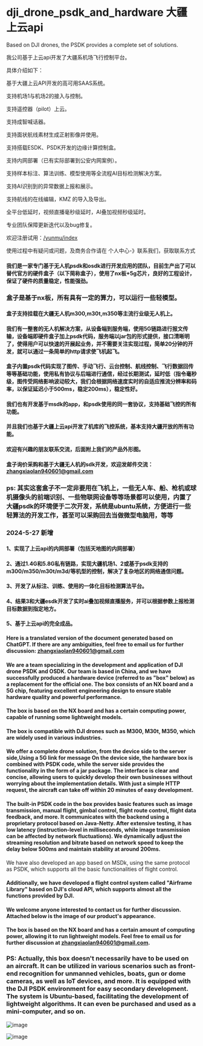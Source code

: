 # dji_drone_psdk_and_hardware 大疆上云api
Based on DJI drones, the PSDK provides a complete set of solutions. 


我公司基于上云api开发了大疆系机场飞行控制平台。

具体介绍如下：

基于大疆上云API开发的高可用SAAS系统。

支持机场1与机场2的接入与控制。

支持遥控器（pilot）上云。

支持成智喊话器。

支持面状航线素材生成正射影像并使用。

支持搭载ESDK、PSDK开发的边缘计算控制盒。

支持内网部署（已有实际部署到公安内网案例）。

支持样本标注、算法训练、模型使用等全流程AI目标检测解决方案。

支持AI识别到的异常数据上报和展示。

支持航线的在线编辑，KMZ 的导入及导出。

全平台低延时，视频直播毫秒级延时，AI叠加视频秒级延时。

专业团队保障更新迭代以及bug修复。

欢迎注册试用：[/yunmu/index](http://www.yunmu-ai.cn:8888/yunmu/gh)

使用过程中有疑问或问题，及商务合作请在 个人中心-》联系我们，获取联系方式


#### 我们是一家专门基于无人机psdk和osdk进行开发应用的团队，目前生产出了可以替代官方的硬件盒子（以下简称盒子），使用了nx板+5g芯片，良好的工程设计，保证了硬件的质量稳定，性能强劲。
### 盒子是基于nx板，所有具有一定的算力，可以运行一些轻模型。
#### 盒子支持挂载在大疆无人机m300,m30t,m350等主流行业级无人机上。
#### 我们有一整套的无人机解决方案，从设备端到服务端，使用5G链路进行报文传输，设备端即硬件盒子加上psdk代码，服务端以jar包的形式提供，接口清晰明了，使得用户可以快速的开展起业务，并不需要关注实现过程，简单20分钟的开发，就可以通过一条简单的http请求使飞机起飞。
#### 盒子内置psdk代码实现了图传、手动飞行、云台控制、航线控制、飞行数据回传等等基础功能，使用私有协议与后端进行通信，经过长期测试，延时低（指令毫秒级，图传受网络影响波动较大，我们会根据网络速度实时的自适应推流分辨率和码率，以保证延迟小于500ms，稳定200ms），稳定性好。
#### 我们也有开发基于msdk的app，和psdk使用的同一套协议，支持基础飞控的所有功能。
#### 并且我们也基于大疆上云api开发了机库的飞控系统，基本支持大疆开放的所有功能。
#### 欢迎有兴趣的朋友联系交流，后面附上我们的产品外形图。
#### 盒子询价采购和基于大疆无人机的sdk开发，欢迎发邮件交流：zhangxiaolan940601@gmail.com
### ps: 其实这套盒子不一定非要用在飞机上，一些无人车、船、枪机或球机摄像头的前端识别、一些物联网设备等等场景都可以使用，内置了大疆psdk的环境便于二次开发，系统是ubuntu系统，方便进行一些轻算法的开发工作，甚至可以采购回去当做微型电脑用，等等

### 2024-5-27 新增
#### 1、实现了上云api的内网部署（包括天地图的内网部署）
#### 2、通过1.4G和5.8G私有链路，实现大疆机场1、2或基于psdk支持的m300/m350/m30t/m3d/等机型的控制，解决了复杂地区的网络通信问题。
#### 3、开发了从标注、训练、使用的一体化目标检测算法平台。
#### 4、结果3和大疆esdk开发了实时ai叠加视频直播服务，并可以根据参数上报检测目标数据到指定地方。
#### 5、基于上云api的完全成品。


#### Here is a translated version of the document generated based on ChatGPT. If there are any ambiguities, feel free to email us for further discussion: zhangxiaolan940601@gmail.com

#### We are a team specializing in the development and application of DJI drone PSDK and OSDK. Our team is based in China, and we have successfully produced a hardware device (referred to as "box" below) as a replacement for the official one. The box consists of an NX board and a 5G chip, featuring excellent engineering design to ensure stable hardware quality and powerful performance.
#### The box is based on the NX board and has a certain computing power, capable of running some lightweight models.
#### The box is compatible with DJI drones such as M300, M30t, M350, which are widely used in various industries.
#### We offer a complete drone solution, from the device side to the server side,Using a 5G link for message On the device side, the hardware box is combined with PSDK code, while the server side provides the functionality in the form of a jar package. The interface is clear and concise, allowing users to quickly develop their own businesses without worrying about the implementation details. With just a simple HTTP request, the aircraft can take off within 20 minutes of easy development.
#### The built-in PSDK code in the box provides basic features such as image transmission, manual flight, gimbal control, flight route control, flight data feedback, and more. It communicates with the backend using a proprietary protocol based on Java-Netty. After extensive testing, it has low latency (instruction-level in milliseconds, while image transmission can be affected by network fluctuations). We dynamically adjust the streaming resolution and bitrate based on network speed to keep the delay below 500ms and maintain stability at around 200ms.
We have also developed an app based on MSDk, using the same protocol as PSDK, which supports all the basic functionalities of flight control.
#### Additionally, we have developed a flight control system called "Airframe Library" based on DJI's cloud API, which supports almost all the functions provided by DJI.
#### We welcome anyone interested to contact us for further discussion. Attached below is the image of our product's appearance.
#### The box is based on the NX board and has a certain amount of computing power, allowing it to run lightweight models. Feel free to email us for further discussion at zhangxiaolan940601@gmail.com.

### PS: Actually, this box doesn't necessarily have to be used on an aircraft. It can be utilized in various scenarios such as front-end recognition for unmanned vehicles, boats, gun or dome cameras, as well as IoT devices, and more. It is equipped with the DJI PSDK environment for easy secondary development. The system is Ubuntu-based, facilitating the development of lightweight algorithms. It can even be purchased and used as a mini-computer, and so on.

![image](https://github.com/zhang7249/dji_drone_psdk_and_hardware/assets/23712584/ef4731e8-b919-4d8d-82c6-9460c5cf85e7)

![image](https://github.com/zhang7249/dji_drone_psdk_and_hardware/assets/23712584/da895db5-72d8-4c0a-8ef2-fd41fe7a5b5f)




